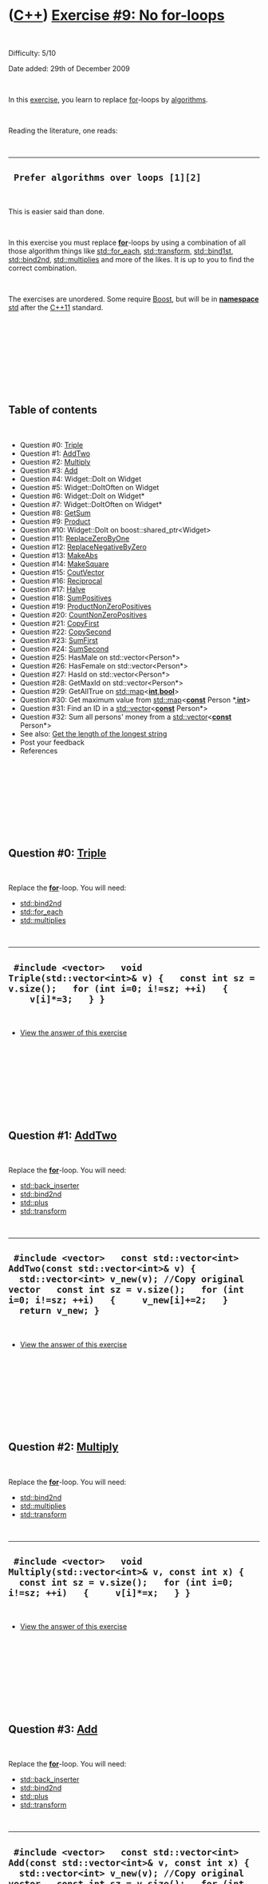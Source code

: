 
 

 

 

 

 

([C++](Cpp.md)) [Exercise \#9: No for-loops](CppExerciseNoForLoops.md)
========================================================================

 

Difficulty: 5/10

Date added: 29th of December 2009

 

In this [exercise](CppExercise.md), you learn to replace
[for](CppFor.md)-loops by [algorithms](CppAlgorithm.md).

 

Reading the literature, one reads:

 

  ----------------------------------------
  ` Prefer algorithms over loops [1][2]`
  ----------------------------------------

 

This is easier said than done.

 

In this exercise you must replace **[for](CppFor.md)**-loops by using a
combination of all those algorithm things like
[std::for\_each](CppStdFor_each.md), [std::transform](CppStdTransform.md),
[std::bind1st](CppStdBind1st.md), [std::bind2nd](CppStdBind2nd.md),
[std::multiplies](CppStdMultiplies.md) and more of the likes. It is up to
you to find the correct combination.

 

The exercises are unordered. Some require [Boost](CppBoost.md), but
will be in **[namespace](CppNamespace.md)** [std](CppStd.md) after the
[C++11](Cpp11.md) standard.

 

 

 

 

 

Table of contents
-----------------

 

-   Question \#0: [Triple](CppTriple.md)
-   Question \#1: [AddTwo](CppAddTwo.md)
-   Question \#2: [Multiply](CppMultiply.md)
-   Question \#3: [Add](CppAdd.md)
-   Question \#4: Widget::DoIt on Widget
-   Question \#5: Widget::DoItOften on Widget
-   Question \#6: Widget::DoIt on Widget\*
-   Question \#7: Widget::DoItOften on Widget\*
-   Question \#8: [GetSum](CppGetSum.md)
-   Question \#9: [Product](CppProduct.md)
-   Question \#10: Widget::DoIt on boost::shared\_ptr&lt;Widget&gt;
-   Question \#11: [ReplaceZeroByOne](CppReplaceZeroByOne.md)
-   Question \#12: [ReplaceNegativeByZero](CppReplaceNegativeByZero.md)
-   Question \#13: [MakeAbs](CppMakeAbs.md)
-   Question \#14: [MakeSquare](CppMakeSquare.md)
-   Question \#15: [CoutVector](CppCoutVector.md)
-   Question \#16: [Reciprocal](CppReciprocal.md)
-   Question \#17: [Halve](CppHalve.md)
-   Question \#18: [SumPositives](CppSumPositives.md)
-   Question \#19:
    [ProductNonZeroPositives](CppProductNonZeroPositives.md)
-   Question \#20: [CountNonZeroPositives](CppCountNonZeroPositives.md)
-   Question \#21: [CopyFirst](CppCopyFirst.md)
-   Question \#22: [CopySecond](CppCopySecond.md)
-   Question \#23: [SumFirst](CppSumFirst.md)
-   Question \#24: [SumSecond](CppSumSecond.md)
-   Question \#25: HasMale on std::vector&lt;Person\*&gt;
-   Question \#26: HasFemale on std::vector&lt;Person\*&gt;
-   Question \#27: HasId on std::vector&lt;Person\*&gt;
-   Question \#28: GetMaxId on std::vector&lt;Person\*&gt;
-   Question \#29: GetAllTrue on
    [std::map](CppStdMap.md)&lt;**[int](CppInt.md)**,**[bool](CppBool.md)**&gt;
-   Question \#30: Get maximum value from
    [std::map](CppStdMap.md)&lt;**[const](CppConst.md)** Person
    \*,**[int](CppInt.md)**&gt;
-   Question \#31: Find an ID in a
    [std::vector](CppStdVector.md)&lt;**[const](CppConst.md)**
    Person\*&gt;
-   Question \#32: Sum all persons' money from a
    [std::vector](CppStdVector.md)&lt;**[const](CppConst.md)**
    Person\*&gt;
-   See also: [Get the length of the longest
    string](CppGetLongestStringLength.md)
-   Post your feedback
-   References

 

 

 

 

 

Question \#0: [Triple](CppTriple.md)
-------------------------------------

 

Replace the **[for](CppFor.md)**-loop. You will need:

-   [std::bind2nd](CppStdBind2nd.md)
-   [std::for\_each](CppStdFor_each.md)
-   [std::multiplies](CppStdMultiplies.md)

 

  -----------------------------------------------------------------------------------------------------------------------------------------
  ` #include <vector>   void Triple(std::vector<int>& v) {   const int sz = v.size();   for (int i=0; i!=sz; ++i)   {     v[i]*=3;   } }`
  -----------------------------------------------------------------------------------------------------------------------------------------

 

-   [View the answer of this exercise](CppExerciseNoForLoopsAnswer0.md)

 

 

 

 

 

Question \#1: [AddTwo](CppAddTwo.md)
-------------------------------------

 

Replace the **[for](CppFor.md)**-loop. You will need:

-   [std::back\_inserter](CppStdBack_inserter.md)
-   [std::bind2nd](CppStdBind2nd.md)
-   [std::plus](CppStdPlus.md)
-   [std::transform](CppStdTransform.md)

 

  -----------------------------------------------------------------------------------------------------------------------------------------------------------------------------------------------------------------------------------------
  ` #include <vector>   const std::vector<int> AddTwo(const std::vector<int>& v) {   std::vector<int> v_new(v); //Copy original vector   const int sz = v.size();   for (int i=0; i!=sz; ++i)   {     v_new[i]+=2;   }   return v_new; }`
  -----------------------------------------------------------------------------------------------------------------------------------------------------------------------------------------------------------------------------------------

 

-   [View the answer of this exercise](CppExerciseNoForLoopsAnswer1.md)

 

 

 

 

 

Question \#2: [Multiply](CppMultiply.md)
-----------------------------------------

 

Replace the **[for](CppFor.md)**-loop. You will need:

-   [std::bind2nd](CppStdBind2nd.md)
-   [std::multiplies](CppStdMultiplies.md)
-   [std::transform](CppStdTransform.md)

 

  --------------------------------------------------------------------------------------------------------------------------------------------------------
  ` #include <vector>   void Multiply(std::vector<int>& v, const int x) {   const int sz = v.size();   for (int i=0; i!=sz; ++i)   {     v[i]*=x;   } }`
  --------------------------------------------------------------------------------------------------------------------------------------------------------

 

-   [View the answer of this exercise](CppExerciseNoForLoopsAnswer2.md)

 

 

 

 

 

Question \#3: [Add](CppAdd.md)
-------------------------------

 

Replace the **[for](CppFor.md)**-loop. You will need:

-   [std::back\_inserter](CppStdBack_inserter.md)
-   [std::bind2nd](CppStdBind2nd.md)
-   [std::plus](CppStdPlus.md)
-   [std::transform](CppStdTransform.md)

 

  ---------------------------------------------------------------------------------------------------------------------------------------------------------------------------------------------------------------------------------------------------
  ` #include <vector>   const std::vector<int> Add(const std::vector<int>& v, const int x) {   std::vector<int> v_new(v); //Copy original vector   const int sz = v.size();   for (int i=0; i!=sz; ++i)   {     v_new[i]+=x;   }   return v_new; }`
  ---------------------------------------------------------------------------------------------------------------------------------------------------------------------------------------------------------------------------------------------------

 

-   [View the answer of this exercise](CppExerciseNoForLoopsAnswer3.md)

 

 

 

 

 

Question \#4: Widget::DoIt on Widget
------------------------------------

 

Replace the **[for](CppFor.md)**-loop. You will need:

-   [std::for\_each](CppStdFor_each.md)
-   [std::mem\_fun\_ref](CppStdMem_fun.md) (or
    [boost::mem\_fn](CppStdMem_fn.md))

 

  -------------------------------------------------------------------------------------------------------------------------------------------------------------------------------------------------------------
  ` #include <vector>   struct Widget {   void DoIt() const { /* do it */ } };   void DoIt(const std::vector<Widget>& v) {   const int sz = v.size();   for (int i=0; i!=sz; ++i)   {     v[i].DoIt();   } }`
  -------------------------------------------------------------------------------------------------------------------------------------------------------------------------------------------------------------

 

-   [View the answer of this exercise](CppExerciseNoForLoopsAnswer4.md)

 

 

 

 

 

Question \#5: Widget::DoItOften on Widget
-----------------------------------------

 

Replace the **[for](CppFor.md)**-loop. You will need:

-   [std::bind2nd](CppStdBind2nd.md) (or [boost::bind](CppStdBind.md))
-   [std::for\_each](CppStdFor_each.md)
-   [std::mem\_fun\_ref](CppStdMem_fun.md) (or
    [boost::mem\_fn](CppStdMem_fn.md))

 

  -------------------------------------------------------------------------------------------------------------------------------------------------------------------------------------------------------------------------------------------------------------
  ` #include <vector>   struct Widget {   void DoItOften(const int n) const { /* do it n times */ } };   void DoItOften(const std::vector<Widget>& v, const int n) {   const int sz = v.size();   for (int i=0; i!=sz; ++i)   {     v[i].DoItOften(n);   } }`
  -------------------------------------------------------------------------------------------------------------------------------------------------------------------------------------------------------------------------------------------------------------

 

-   [View the answer of this exercise](CppExerciseNoForLoopsAnswer5.md)

 

 

 

 

 

Question \#6: Widget::DoIt on Widget\*
--------------------------------------

 

Replace the **[for](CppFor.md)**-loop. You will need:

-   [std::for\_each](CppStdFor_each.md)
-   [std::mem\_fun](CppStdMem_fun.md) (or [boost::mem\_fn](CppStdMem_fn.md))

 

  ---------------------------------------------------------------------------------------------------------------------------------------------------------------------------------------------------------------
  ` #include <vector>   struct Widget {   void DoIt() const { /* do it */ } };   void DoIt(const std::vector<Widget*>& v) {   const int sz = v.size();   for (int i=0; i!=sz; ++i)   {     v[i]->DoIt();   } }`
  ---------------------------------------------------------------------------------------------------------------------------------------------------------------------------------------------------------------

 

-   [View the answer of this exercise](CppExerciseNoForLoopsAnswer6.md)

 

 

 

 

 

Question \#7: Widget::DoItOften on Widget\*
-------------------------------------------

 

Replace the **[for](CppFor.md)**-loop. You will need:

-   [std::bind2nd](CppStdBind2nd.md) (or [boost::bind](CppStdBind.md))
-   [std::for\_each](CppStdFor_each.md)
-   [std::mem\_fun](CppStdMem_fun.md) (or [boost::mem\_fn](CppStdMem_fn.md))

 

  ---------------------------------------------------------------------------------------------------------------------------------------------------------------------------------------------------------------------------------------------------------------
  ` #include <vector>   struct Widget {   void DoItOften(const int n) const { /* do it n times */ } };   void DoItOften(const std::vector<Widget*>& v, const int n) {   const int sz = v.size();   for (int i=0; i!=sz; ++i)   {     v[i]->DoItOften(n);   } }`
  ---------------------------------------------------------------------------------------------------------------------------------------------------------------------------------------------------------------------------------------------------------------

 

-   [View the answer of this exercise](CppExerciseNoForLoopsAnswer7.md)

 

 

 

 

 

Question \#8: [GetSum](CppGetSum.md)
-------------------------------------

 

Replace the **[for](CppFor.md)**-loop. You will need:

-   [std::accumulate](CppStdAccumulate.md)

 

  -----------------------------------------------------------------------------------------------------------------------------------------------------------------------------------------
  ` #include <vector>   const int GetSum(const std::vector<int>& v) {   const int sz = v.size();   const int sum = 0;   for (int i=0; i!=sz; ++i)   {     sum+=v[i];   }   return sum; }`
  -----------------------------------------------------------------------------------------------------------------------------------------------------------------------------------------

 

-   [View the answer of this exercise](CppExerciseNoForLoopsAnswer8.md)

 

 

 

 

 

Question \#9: [Product](CppProduct.md)
---------------------------------------

 

Replace the **[for](CppFor.md)**-loop. You will need:

-   [std::accumulate](CppStdAccumulate.md)
-   [std::multiplies](CppStdMultiplies.md)

 

  ------------------------------------------------------------------------------------------------------------------------------------------------------------------------------------------------------
  ` #include <vector>   const int Product(const std::vector<int>& v) {   const int sz = v.size();   const int product = 1;   for (int i=0; i!=sz; ++i)   {     product*=v[i];   }   return product; }`
  ------------------------------------------------------------------------------------------------------------------------------------------------------------------------------------------------------

 

-   [View the answer of this exercise](CppExerciseNoForLoopsAnswer9.md)

 

 

 

 

 

Question \#10: Widget::DoIt on boost::shared\_ptr&lt;Widget&gt;
---------------------------------------------------------------

 

Replace the **[for](CppFor.md)**-loop. You will need:

-   [std::for\_each](CppStdFor_each.md)
-   [boost::mem\_fn](CppStdMem_fn.md)

 

  ----------------------------------------------------------------------------------------------------------------------------------------------------------------------------------------------------------------------------------------------------------------------------------
  ` #include <vector> #include <boost/shared_ptr.hpp>   struct Widget {   void DoIt() const { /* do it */ } };   void DoIt(const std::vector<boost::shared_ptr<Widget> >& v) {   const std::size_t sz = v.size();   for (std::size_t i=0; i!=sz; ++i)   {     v[i]->DoIt();   } }`
  ----------------------------------------------------------------------------------------------------------------------------------------------------------------------------------------------------------------------------------------------------------------------------------

 

-   [View the answer of this
    exercise](CppExerciseNoForLoopsAnswer10.md)

 

 

 

 

 

Question \#11: [ReplaceZeroByOne](CppReplaceZeroByOne.md)
----------------------------------------------------------

 

Replace the **[for](CppFor.md)**-loop. You will need:

-   [std::replace](CppReplace.md) (or
    [std::replace\_if](CppReplace_if.md) with
    [std::bind2nd](CppStdBind2nd.md))

 

  --------------------------------------------------------------------------------------------------------------------------------------------------------------
  ` #include <vector>   void ReplaceZeroByOne(std::vector<int>& v) {   const int sz = v.size();   for (int i=0; i!=sz; ++i)   {     if(v[i]==0) v[i]=1;   } }`
  --------------------------------------------------------------------------------------------------------------------------------------------------------------

 

-   [View the answer of this
    exercise](CppExerciseNoForLoopsAnswer11.md)

 

 

 

 

 

Question \#12: [ReplaceNegativeByZero](CppReplaceNegativeByZero.md)
--------------------------------------------------------------------

 

Replace the **[for](CppFor.md)**-loop. You will need:

-   [std::bind2nd](CppStdBind2nd.md)
-   [std::less](CppStdLess.md)
-   [std::replace\_if](CppReplace_if.md)

 

  ------------------------------------------------------------------------------------------------------------------------------------------------------------------
  ` #include <vector>   void ReplaceNegativeByZero(std::vector<int>& v) {   const int sz = v.size();   for (int i=0; i!=sz; ++i)   {     if(v[i]<0) v[i]=0;   } }`
  ------------------------------------------------------------------------------------------------------------------------------------------------------------------

 

-   [View the answer of this
    exercise](CppExerciseNoForLoopsAnswer12.md)

 

 

 

 

 

Question \#13: [MakeAbs](CppMakeAbs.md)
----------------------------------------

 

Replace the **[for](CppFor.md)**-loop. You will need:

-   [std::transform](CppStdTransform.md)
-   your own [std::unary\_function](CppStdUnary_function.md)

 

  -------------------------------------------------------------------------------------------------------------------------------------------------------------------------
  ` #include <cmath> #include <vector>   void MakeAbs(std::vector<int>& v) {   const int sz = v.size();   for (int i=0; i!=sz; ++i)   {     v[i] = std::abs(v[i]);   } }`
  -------------------------------------------------------------------------------------------------------------------------------------------------------------------------

 

-   [View the answer of this
    exercise](CppExerciseNoForLoopsAnswer13.md)

 

 

 

 

 

Question \#14: [MakeSquare](CppMakeSquare.md)
----------------------------------------------

 

Replace the **[for](CppFor.md)**-loop. You will need:

-   [std::transform](CppStdTransform.md)
-   your own [std::unary\_function](CppStdUnary_function.md)

 

  ------------------------------------------------------------------------------------------------------------------------------------------------
  ` #include <vector>   void MakeSquare(std::vector<int>& v) {   const int sz = v.size();   for (int i=0; i!=sz; ++i)   {     v[i]*=v[i];   } }`
  ------------------------------------------------------------------------------------------------------------------------------------------------

 

-   [View the answer of this
    exercise](CppExerciseNoForLoopsAnswer14.md)

 

 

 

 

 

Question \#15: [CoutVector](CppCoutVector.md)
----------------------------------------------

 

Replace the **[for](CppFor.md)**-loop. You will need:

-   [std::copy](CppStdCopy.md)
-   [std::ostream\_iterator](CppStdOstream_iterator.md)

 

  ----------------------------------------------------------------------------------------------------------------------------------------------------------------
  ` #include <vector>   void CoutVector(std::vector<int>& v) {   const int sz = v.size();   for (int i=0; i!=sz; ++i)   {     std::cout << v[i] << '\n';    } }`
  ----------------------------------------------------------------------------------------------------------------------------------------------------------------

 

-   [View the answer of this
    exercise](CppExerciseNoForLoopsAnswer15.md)

 

 

 

 

 

Question \#16: [Reciprocal](CppReciprocal.md)
----------------------------------------------

 

Replace the **[for](CppFor.md)**-loop. You will need:

-   [std::bind1st](CppStdBind1st.md)
-   [std::divides](CppStdDivides.md)
-   [std::transform](CppStdTransform.md)

 

  ------------------------------------------------------------------------------------------------------------------------------------------------------
  ` #include <vector>   void Reciprocal(std::vector<double>& v) {   const int sz = v.size();   for (int i=0; i!=sz; ++i)   {     v[i]=1.0/v[i];   } }`
  ------------------------------------------------------------------------------------------------------------------------------------------------------

 

-   [View the answer of this
    exercise](CppExerciseNoForLoopsAnswer16.md)

 

 

 

 

 

Question \#17: [Halve](CppHalve.md)
------------------------------------

 

Replace the **[for](CppFor.md)**-loop. You will need:

-   [std::bind2nd](CppStdBind2nd.md)
-   [std::divides](CppStdDivides.md)
-   [std::transform](CppStdTransform.md)

 

  ---------------------------------------------------------------------------------------------------------------------------------------------
  ` #include <vector>   void Halve(std::vector<double>& v) {   const int sz = v.size();   for (int i=0; i!=sz; ++i)   {     v[i]/=2.0;   } }`
  ---------------------------------------------------------------------------------------------------------------------------------------------

 

-   [View the answer of this
    exercise](CppExerciseNoForLoopsAnswer17.md)

 

 

 

 

 

Question \#18: [SumPositives](CppSumPositives.md)
--------------------------------------------------

 

Replace the **[for](CppFor.md)**-loop. You will need:

-   [std::greater](CppStdGreater.md)
-   A conditional [std::accumulate](CppStdAccumulate.md)

 

  ---------------------------------------------------------------------------------------------------------------------------------------------------------------------------------
  ` int SumPositives(const std::vector<int>& v) {   const size_t sz = v.size();   int sum = 0;   for (size_t i=0; i!=sz; ++i)   {     if (v[i]>0) sum+=v[i];   }   return sum; }`
  ---------------------------------------------------------------------------------------------------------------------------------------------------------------------------------

 

-   [View the answer of this
    exercise](CppExerciseNoForLoopsAnswer18.md)

 

 

 

 

 

Question \#19: [ProductNonZeroPositives](CppProductNonZeroPositives.md)
------------------------------------------------------------------------

 

Replace the **[for](CppFor.md)**-loop. You will need:

-   [std::bind2nd](CppStdBind2nd.md)
-   [std::greater](CppStdGreater.md)
-   [std::multiplies](CppStdMultiplies.md)
-   A conditional [std::accumulate](CppStdAccumulate.md)

 

  ---------------------------------------------------------------------------------------------------------------------------------------------------------------------------------------------------------
  ` int ProductNonZeroPositives(const std::vector<int>& v) {   const size_t sz = v.size();   int product = 0;   for (size_t i=0; i!=sz; ++i)   {     if (v[i]>0) product*=v[i];   }   return product; } `
  ---------------------------------------------------------------------------------------------------------------------------------------------------------------------------------------------------------

 

-   [View the answer of this
    exercise](CppExerciseNoForLoopsAnswer19.md)

 

 

 

 

 

Question \#20: [CountNonZeroPositives](CppCountNonZeroPositives.md)
--------------------------------------------------------------------

 

Replace the **[for](CppFor.md)**-loop. You will need:

-   [std::bind2nd](CppStdBind2nd.md)
-   [std::count\_if](CppStdCount_if.md)
-   [std::greater](CppStdGreater.md)

 

  --------------------------------------------------------------------------------------------------------------------------------------------------------------------------------------------------
  ` #include <vector>  int CountNonZeroPositives(const std::vector<int>& v) {   int sum = 0;   const size_t sz = v.size();   for (size_t i = 0; i!=sz; ++i)   {     if (v[i]>0) sum+=v[i];   } } `
  --------------------------------------------------------------------------------------------------------------------------------------------------------------------------------------------------

 

-   [View the answer of this
    exercise](CppExerciseNoForLoopsAnswer20.md)

 

 

 

 

 

Question \#21: [CopyFirst](CppCopyFirst.md)
--------------------------------------------

 

Replace the **[for](CppFor.md)**-loop. You will need:

-   [boost::bind](CppStdBind.md)

 

  ------------------------------------------------------------------------------------------------------------------------------------------------------------------------------------------------------------------------------------------------------------------------------------------------------------------------------------------------------------------------------------------------------------------------
  ` #include <vector>  ///CopyFirst copies the first std::pair elements from a std::vector of std::pairs //From http://www.richelbilderbeek.nl/CppCopyFirst.htm template <class T, class U> const std::vector<T> CopyFirst(const std::vector<std::pair<T,U> >& v) {   std::vector<T> w;   const int size = static_cast<int>(v.size());   for (int i=0; i!=size; ++i)   {     w.push_back(v[i].first);   }   return w; }`
  ------------------------------------------------------------------------------------------------------------------------------------------------------------------------------------------------------------------------------------------------------------------------------------------------------------------------------------------------------------------------------------------------------------------------

 

-   [View the answer of this
    exercise](CppExerciseNoForLoopsAnswer21.md)

 

 

 

 

 

Question \#22: [CopySecond](CppCopySecond.md)
----------------------------------------------

 

Replace the **[for](CppFor.md)**-loop. You will need:

-   [boost::bind](CppStdBind.md)

 

  -----------------------------------------------------------------------------------------------------------------------------------------------------------------------------------------------------------------------------------------------------------------------------------------------------------------------------------------------------------------------------------------------------------------------------
  ` #include <vector>  ///CopySecond copies the second std::pair elements from a std::vector of std::pairs //From http://www.richelbilderbeek.nl/CppCopySecond.htm template <class T, class U> const std::vector<U> CopySecond(const std::vector<std::pair<T,U> >& v) {   std::vector<U> w;   const int size = static_cast<int>(v.size());   for (int i=0; i!=size; ++i)   {     w.push_back(v[i].second);   }   return w; }`
  -----------------------------------------------------------------------------------------------------------------------------------------------------------------------------------------------------------------------------------------------------------------------------------------------------------------------------------------------------------------------------------------------------------------------------

 

-   [View the answer of this
    exercise](CppExerciseNoForLoopsAnswer22.md)

 

 

 

 

 

Question \#23: [SumFirst](CppSumFirst.md)
------------------------------------------

 

Replace the **[for](CppFor.md)**-loop. You will need:

-   [boost::bind](CppStdBind.md)
-   [std::plus](CppStdPlus.md)

 

  -------------------------------------------------------------------------------------------------------------------------------------------------------------------------------------------------------
  ` int SumFirst(const std::vector<std::pair<int,int> >& v) {   const int size = static_cast<int>(v.size());   int sum = 0;   for (int i=0; i!=size; ++i)   {     sum+=v[i].first;   }   return sum; }`
  -------------------------------------------------------------------------------------------------------------------------------------------------------------------------------------------------------

 

-   [View the answer of this
    exercise](CppExerciseNoForLoopsAnswer23.md)

 

 

 

 

 

Question \#24: [SumSecond](CppSumSecond.md)
--------------------------------------------

 

Replace the **[for](CppFor.md)**-loop. You will need:

-   [boost::bind](CppStdBind.md)
-   [std::plus](CppStdPlus.md)

 

  ---------------------------------------------------------------------------------------------------------------------------------------------------------------------------------------------------------
  ` int SumSecond(const std::vector<std::pair<int,int> >& v) {   const int size = static_cast<int>(v.size());   int sum = 0;   for (int i=0; i!=size; ++i)   {     sum+=v[i].second;   }   return sum; }`
  ---------------------------------------------------------------------------------------------------------------------------------------------------------------------------------------------------------

 

-   [View the answer of this
    exercise](CppExerciseNoForLoopsAnswer24.md)

 

 

 

 

 

Question \#25: HasMale on std::vector&lt;Person\*&gt;
-----------------------------------------------------

 

Replace the **[for](CppFor.md)**-loop. You will need:

-   [boost::bind](CppStdBind.md)

 

  --------------------------------------------------------------------------------------------------------------------------------------------------------------------------------------------------------------------------------------------------------------------------------------------------------------------------------------------------------------------------------------------------------------------------
  ` #include <vector> #include <boost/numeric/conversion/cast.hpp>  struct Person {   Person(const bool is_male) : m_is_male(is_male) {}   bool IsMale() const { return m_is_male; }   const bool m_is_male; };  bool HasMale(const std::vector<const Person *>& v) {   const int size = boost::numeric_cast<int>(v.size());   for (int i=0; i!=size; ++i)   {     if (v[i]->IsMale()) return true;   }   return false; }`
  --------------------------------------------------------------------------------------------------------------------------------------------------------------------------------------------------------------------------------------------------------------------------------------------------------------------------------------------------------------------------------------------------------------------------

 

-   [View the answer of this
    exercise](CppExerciseNoForLoopsAnswer25.md)

 

 

 

 

 

Question \#26: HasFemale on std::vector&lt;Person\*&gt;
-------------------------------------------------------

 

Replace the **[for](CppFor.md)**-loop. You will need:

-   [boost::bind](CppStdBind.md)
-   [std::not](CppStdNot.md)

 

  ------------------------------------------------------------------------------------------------------------------------------------------------------------------------------------------------------------------------------------------------------------------------------------------------------------------------------------------------------------------------------------------------------------------------------
  ` #include <vector> #include <boost/numeric/conversion/cast.hpp>  struct Person {   Person(const bool is_male) : m_is_male(is_male) {}   bool IsMale() const { return m_is_male; }   const bool m_is_male; };   bool HasFemale(const std::vector<const Person *>& v) {   const int size = boost::numeric_cast<int>(v.size());   for (int i=0; i!=size; ++i)   {     if (!v[i]->IsMale()) return true;   }   return false; }`
  ------------------------------------------------------------------------------------------------------------------------------------------------------------------------------------------------------------------------------------------------------------------------------------------------------------------------------------------------------------------------------------------------------------------------------

 

-   [View the answer of this
    exercise](CppExerciseNoForLoopsAnswer26.md)

 

 

 

 

 

Question \#27: HasId on std::vector&lt;Person\*&gt;
---------------------------------------------------

 

Replace the **[for](CppFor.md)**-loop. You will need:

-   [boost::bind](CppStdBind.md)

 

  ----------------------------------------------------------------------------------------------------------------------------------------------------------------------------------------------------------------------------------------------------------------------------------------------------------------------------------------------------------------------------------------------------------------
  ` #include <vector> #include <boost/numeric/conversion/cast.hpp>  struct Person {   Person(const int id) : m_id(id) {}   int GetId() const { return m_id; }   const int m_id; };   bool HasId(const std::vector<const Person *>& v, const int id) {   const int size = boost::numeric_cast<int>(v.size());   for (int i=0; i!=size; ++i)   {     if (v[i]->GetId() == id) return true;   }   return false; } `
  ----------------------------------------------------------------------------------------------------------------------------------------------------------------------------------------------------------------------------------------------------------------------------------------------------------------------------------------------------------------------------------------------------------------

 

-   [View the answer of this
    exercise](CppExerciseNoForLoopsAnswer27.md)

 

 

 

 

 

Question \#28: GetMaxId on std::vector&lt;Person\*&gt;
------------------------------------------------------

 

Replace the **[for](CppFor.md)**-loop. You will need:

-   [boost::bind](CppStdBind.md)

 

  ------------------------------------------------------------------------------------------------------------------------------------------------------------------------------------------------------------------------------------------------------------------------------------------------------------------------------------------------------------------------------------------------------------------------------------------------------------------------------------------------------------------------------------------------------------------------------------------
  ` #include <cassert> #include <vector> #include <boost/numeric/conversion/cast.hpp>  struct Person {   Person(const int id) : m_id(id) {}   int GetId() const { return m_id; }   const int m_id; };  const Person * GetMaxId(const std::vector<const Person *>& v) {   assert(!v.empty());   const int size = boost::numeric_cast<int>(v.size());   int max_id = v[0]->GetId();   int index_max_id = 0;   for (int i=1; i!=size; ++i)   {     const int id = v[i]->GetId();     if (id > max_id)     {       max_id = id;       index_max_id = i;     }   }   return v[index_max_id]; }`
  ------------------------------------------------------------------------------------------------------------------------------------------------------------------------------------------------------------------------------------------------------------------------------------------------------------------------------------------------------------------------------------------------------------------------------------------------------------------------------------------------------------------------------------------------------------------------------------------

 

-   [View the answer of this
    exercise](CppExerciseNoForLoopsAnswer28.md)

 

 

 

 

 

Question \#29: GetAllTrue on [std::map](CppStdMap.md)&lt;**[int](CppInt.md)**,**[bool](CppBool.md)**&gt;
--------------------------------------------------------------------------------------------------------

 

Replace the [BOOST\_FOREACH](CppBOOST_FOREACH.md). You will need:

-   [boost::bind](CppStdBind.md)

 

  ----------------------------------------------------------------------------------------------------------------------------------------------------------------------------------------------------------------------------------------------------------------------------------------------------------------------
  ` #include <cassert> #include <map> #include <boost/foreach.hpp>  ///Returns true if all bools are true bool GetAllTrue(const std::map<int,bool>& v) {   assert(!v.empty());   typedef std::pair<int,bool> Pair;   BOOST_FOREACH(const Pair& p,v)   {     if (p.second == false) return false;   }   return true; }`
  ----------------------------------------------------------------------------------------------------------------------------------------------------------------------------------------------------------------------------------------------------------------------------------------------------------------------

 

-   [View the answer of this
    exercise](CppExerciseNoForLoopsAnswer29.md)

 

 

 

 

 

Question \#30: Get maximum value from [std::map](CppStdMap.md)&lt;**[const](CppConst.md)** Person \*,**[int](CppInt.md)**&gt;
-----------------------------------------------------------------------------------------------------------------------------

 

Replace the **[for](CppFor.md)**-loop. You will need:

-   [boost::bind](CppStdBind.md)

 

  ----------------------------------------------------------------------------------------------------------------------------------------------------------------------------------------------------------------------------------------------------------------------------------------------------------------------------------------------------------------------------------------------------------------------------------------------------------------------------------------------------
  ` #include <cassert> #include <limits> #include <map> #include <boost/foreach.hpp>  struct Person { };  const Person * GetPersonWithMaxIdStl(const std::map<const Person *,int>& v) {   assert(!v.empty());   int max_id =  std::numeric_limits<int>::min();   const Person * ptr = 0;   typedef std::pair<const Person *,int> Pair;   BOOST_FOREACH(const Pair& p,v)   {     if (p.second > max_id)     {       max_id = p.second;       ptr = p.first;     }   }   assert(ptr);   return ptr; }`
  ----------------------------------------------------------------------------------------------------------------------------------------------------------------------------------------------------------------------------------------------------------------------------------------------------------------------------------------------------------------------------------------------------------------------------------------------------------------------------------------------------

 

-   [View the answer of this
    exercise](CppExerciseNoForLoopsAnswer30.md)

 

 

 

 

 

Question \#31: Find an ID in a [std::vector](CppStdVector.md)&lt;**[const](CppConst.md)** Person\*&gt;
-----------------------------------------------------------------------------------------------------

 

Replace the **[for](CppFor.md)**-loop. You will need:

-   [boost::bind](CppStdBind.md)

 

  --------------------------------------------------------------------------------------------------------------------------------------------------------------------------------------------------------------------------------------------------------------------------------------------------------------------------------------------------------------------------------------------------------------------------------------------------------------------------------------------------------------------------------------------
  ` #include <algorithm> #include <vector>  struct Id {   Id(const int id) : m_id(id) { }   int Get() const { return m_id; }   private:   int m_id; };  struct Person {   Person(const int id) : m_id(new Id(id)) {}   const Id * GetId() const { return m_id.get(); }   private:   boost::scoped_ptr<Id> m_id; };  bool IsIdTaken(const std::vector<const Person*>& v, const int id) {   const int sz = static_cast<int>(v.size());   for (int i=0; i!=sz; ++i)   {     if (v[i]->GetId()->Get() == id) return true;   }   return false; }`
  --------------------------------------------------------------------------------------------------------------------------------------------------------------------------------------------------------------------------------------------------------------------------------------------------------------------------------------------------------------------------------------------------------------------------------------------------------------------------------------------------------------------------------------------

 

-   [View the answer of this
    exercise](CppExerciseNoForLoopsAnswer31.md)

 

 

 

 

 

Question \#32: Sum all persons' money from a [std::vector](CppStdVector.md)&lt;**[const](CppConst.md)** Person\*&gt;
-------------------------------------------------------------------------------------------------------------------

 

Replace the **[for](CppFor.md)**-loop. You will need:

-   [std::accumulate](CppStdAccumulate.md)
-   [boost::bind](CppStdBind.md)

 

  -------------------------------------------------------------------------------------------------------------------------------------------------------------------------------------------------------------------------------------------------------------------------------------------------------------------------------------------
  ` #include <vector>  struct Person {   Person(const int money) : m_money(money) {}   int GetMoney() const { return m_money; }   private:   int m_money; };  int SumMoney(const std::vector<const Person*>& v) {   int sum = 0;   const int sz = v.size();   for (int i=0; i!=sz; ++i)   {     sum+=v[i]->GetMoney();   }   return sum; }`
  -------------------------------------------------------------------------------------------------------------------------------------------------------------------------------------------------------------------------------------------------------------------------------------------------------------------------------------------

 

-   [View the answer of this
    exercise](CppExerciseNoForLoopsAnswer32.md)

 

 

 

 

 

Post your feedback
------------------


 

 

 

 

 

[References](CppReferences.md)
-------------------------------

 

1.  [Bjarne Stroustrup](CppBjarneStroustrup.md). The [C++](Cpp.md)
    Programming Language (3rd edition). ISBN: 0-201-88954-4. Chapter
    18.12.1 : 'Prefer algorithms over loops'
2.  [Herb Sutter](CppHerbSutter.md) and [Andrei
    Alexandrescu](CppAndreiAlexandrescu.md). [C++](Cpp.md) coding
    standards: 101 rules, guidelines, and best practices.
    ISBN: 0-32-111358-6. Chapter 84: 'Prefer algorithm calls to
    handwritten loops.'

 

 

 

 

 

 

